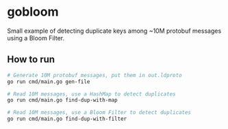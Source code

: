 # gobloom

Small example of detecting duplicate keys among ~10M protobuf messages using a Bloom Filter.

## How to run

```bash
# Generate 10M protobuf messages, put them in out.ldproto
go run cmd/main.go gen-file

# Read 10M messages, use a HashMap to detect duplicates
go run cmd/main.go find-dup-with-map

# Read 10M messages, use a Bloom Filter to detect duplicates
go run cmd/main.go find-dup-with-filter
```
